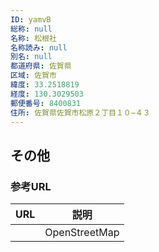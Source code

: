 ```yaml
---
ID: yamvB
総称: null
名称: 松根社
名称読み: null
別名: null
都道府県: 佐賀県
区域: 佐賀市
緯度: 33.2518819
経度: 130.3029503
郵便番号: 8400831
住所: 佐賀県佐賀市松原２丁目１０−４３
---
```


## その他

### 参考URL

| URL | 説明          |
| --- | ------------- |
|     | OpenStreetMap |
